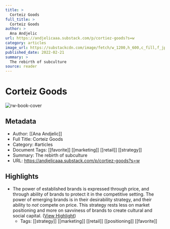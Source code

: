 ```yaml
---
title: >
  Corteiz Goods
full_title: >
  Corteiz Goods
author: >
  Ana Andjelic
url: https://andjelicaaa.substack.com/p/cortiez-goods?s=w
category: articles
image_url: https://substackcdn.com/image/fetch/w_1200,h_600,c_fill,f_jpg,q_auto:good,fl_progressive:steep,g_auto/https%3A%2F%2Fbucketeer-e05bbc84-baa3-437e-9518-adb32be77984.s3.amazonaws.com%2Fpublic%2Fimages%2F63797d2d-41b5-408f-86b7-14bef41d52c1_1024x957.jpeg
published_date: 2022-02-21
summary: >
  The rebirth of subculture
source: reader
---
```

# Corteiz Goods

![rw-book-cover](https://substackcdn.com/image/fetch/w_1200,h_600,c_fill,f_jpg,q_auto:good,fl_progressive:steep,g_auto/https%3A%2F%2Fbucketeer-e05bbc84-baa3-437e-9518-adb32be77984.s3.amazonaws.com%2Fpublic%2Fimages%2F63797d2d-41b5-408f-86b7-14bef41d52c1_1024x957.jpeg)

## Metadata
- Author: [[Ana Andjelic]]
- Full Title: Corteiz Goods
- Category: #articles
- Document Tags: [[favorite]] [[marketing]] [[retail]] [[strategy]] 
- Summary: The rebirth of subculture
- URL: https://andjelicaaa.substack.com/p/cortiez-goods?s=w

## Highlights
- The power of established brands is expressed through price, and through ability of brands to protect it in the competitive setting. The power of emerging brands is in their desirability strategy, and their ability to *not* compete on price. This strategy rests less on market positioning and more on savviness of brands to create cultural and social capital. ([View Highlight](https://read.readwise.io/read/01h3vhg35c5gzhhtmwz6fw8k0q))
    - Tags: [[strategy]] [[marketing]] [[retail]] [[positioning]] [[favorite]] 


